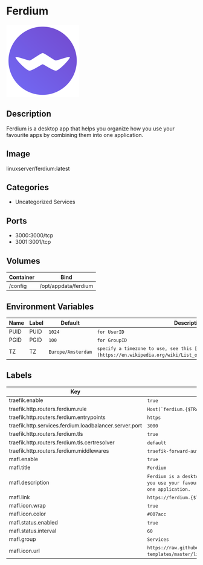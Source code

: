 # Ferdium

![Logo](images/Ferdium.png)

## Description
Ferdium is a desktop app that helps you organize how you use your favourite apps by combining them into one application.

## Image
linuxserver/ferdium:latest

## Categories
- Uncategorized Services

## Ports
- 3000:3000/tcp
- 3001:3001/tcp

## Volumes
| Container | Bind |
|-----------|------|
| /config | /opt/appdata/ferdium |

## Environment Variables
| Name | Label | Default | Description |
|------|-------|---------|-------------|
| PUID | PUID | ```1024``` | ```for UserID``` |
| PGID | PGID | ```100``` | ```for GroupID``` |
| TZ | TZ | ```Europe/Amsterdam``` | ```specify a timezone to use, see this [list](https://en.wikipedia.org/wiki/List_of_tz_database_time_zones#List).``` |

## Labels
| Key | Value |
|-----|-------|
| traefik.enable | ```true``` |
| traefik.http.routers.ferdium.rule | ```Host(`ferdium.{$TRAEFIK_INGRESS_DOMAIN}`)``` |
| traefik.http.routers.ferdium.entrypoints | ```https``` |
| traefik.http.services.ferdium.loadbalancer.server.port | ```3000``` |
| traefik.http.routers.ferdium.tls | ```true``` |
| traefik.http.routers.ferdium.tls.certresolver | ```default``` |
| traefik.http.routers.ferdium.middlewares | ```traefik-forward-auth``` |
| mafl.enable | ```true``` |
| mafl.title | ```Ferdium``` |
| mafl.description | ```Ferdium is a desktop app that helps you organize how you use your favourite apps by combining them into one application.``` |
| mafl.link | ```https://ferdium.{$TRAEFIK_INGRESS_DOMAIN}``` |
| mafl.icon.wrap | ```true``` |
| mafl.icon.color | ```#007acc``` |
| mafl.status.enabled | ```true``` |
| mafl.status.interval | ```60``` |
| mafl.group | ```Services``` |
| mafl.icon.url | ```https://raw.githubusercontent.com/linuxserver/docker-templates/master/linuxserver.io/img/ferdium-logo.png``` |

